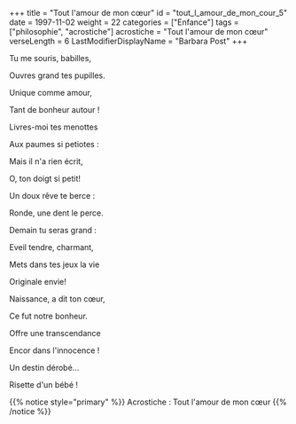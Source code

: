 +++
title = "Tout l'amour de mon cœur"
id = "tout_l_amour_de_mon_cour_5"
date = 1997-11-02
weight = 22
categories = ["Enfance"]
tags = ["philosophie", "acrostiche"]
acrostiche = "Tout l'amour de mon cœur"
verseLength = 6
LastModifierDisplayName = "Barbara Post"
+++

Tu me souris, babilles,

Ouvres grand tes pupilles.

Unique comme amour,

Tant de bonheur autour !

Livres-moi tes menottes

Aux paumes si petiotes :

Mais il n'a rien écrit,

O, ton doigt si petit!

Un doux rêve te berce :

Ronde, une dent le perce.

Demain tu seras grand :

Eveil tendre, charmant,

Mets dans tes jeux la vie

Originale envie!

Naissance, a dit ton cœur,

Ce fut notre bonheur.

Offre une transcendance

Encor dans l'innocence !

Un destin dérobé...

Risette d'un bébé !

{{% notice style="primary" %}}
Acrostiche : Tout l'amour de mon cœur
{{% /notice %}}
